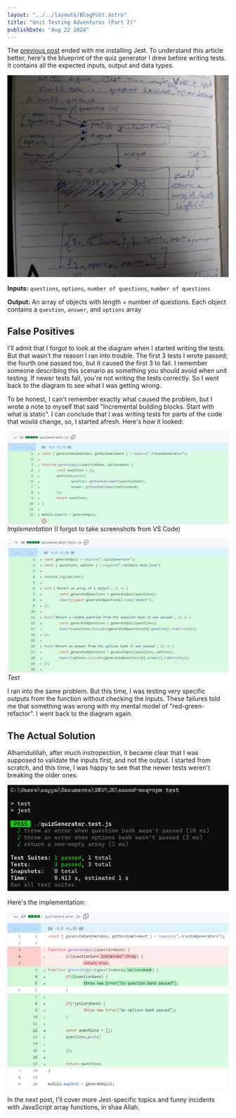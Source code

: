 ```yaml
---
layout: "../../layouts/BlogPost.astro"
title: "Unit Testing Adventures (Part 2)"
publishDate: "Aug 22 2024"
---
```


The [previous post](./unit-testing-1) ended with me installing Jest. To understand this article better, here's the blueprint of the quiz generator I drew before writing tests. It contains all the expected inputs, output and data types.

![Diagram of the MCQ generator showing input parameters and a set of outputs](../../assets/unit-testing-2/mcq-map.jpg)

**Inputs:** `questions`, `options`, `number of questions`, `number of questions`

**Output:** An array of objects with length = number of questions. Each object contains a `question`, `answer`, and `options` array

## False Positives

I'll admit that I forgot to look at the diagram when I started writing the tests. But that wasn't the reason I ran into trouble. The first 3 tests I wrote passed; the fourth one passed too, but it caused the first 3 to fail. I remember someone describing this scenario as something you should avoid when unit testing. If newer tests fail, you're not writing the tests correctly. So I went back to the diagram to see what I was getting wrong.

To be honest, I can't remember exactly what caused the problem, but I wrote a note to myself that said "Incremental building blocks. Start with what is static". I can conclude that I was writing tests for parts of the code that would change, so, I started afresh. Here's how it looked:


![A GitHub diff of the implementation: quizGenerator.js](../../assets/unit-testing-2/second-implementation.png)
*Implementation* (I forgot to take screenshots from VS Code)


![A GitHub diff of the second set of unit tests](../../assets/unit-testing-2/second-tests.png)
*Test*

I ran into the same problem. But this time, I was testing very specific outputs from the function without checking the inputs. These failures told me that something was wrong with my mental model of "red-green-refactor". I went back to the diagram again.

## The Actual Solution

Alhamdulillah, after much instropection, it became clear that I was supposed to validate the inputs first, and not the output. I started from scratch, and this time, I was happy to see that the newer tests weren't breaking the older ones.

![First correct set of tests passing](../../assets/unit-testing-2/first-correct-tests-passed.png)

Here's the implementation:

![GitHub diff of the first correct implementation of quiz generator](../../assets/unit-testing-2/first-correct-implementation.png)

In the next post, I'll cover more Jest-specific topics and funny incidents with JavaScript array functions, in shaa Allah. 